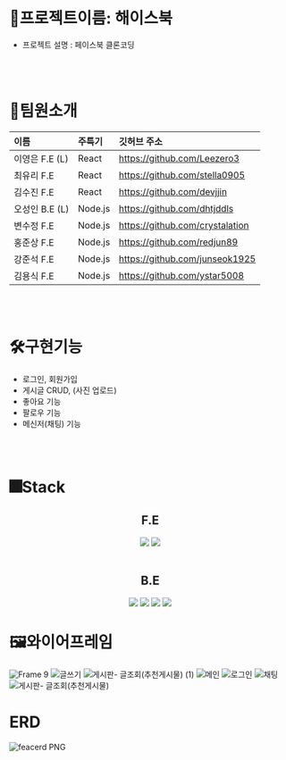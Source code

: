 # 🎉프로젝트이름: 해이스북
- 프로젝트 설명 : 페이스북 클론코딩
</br>
</br>

# 👦팀원소개

|이름|주특기|깃허브 주소|
|:---|:---|:---|
|이영은 F.E (L) |React|https://github.com/Leezero3|
|최유리 F.E |React|https://github.com/stella0905|
|김수진 F.E |React|https://github.com/devjjin|
|오성인 B.E (L) |Node.js|https://github.com/dhtjddls|
|변수정 F.E |Node.js|https://github.com/crystalation|
|홍준상 F.E |Node.js|https://github.com/redjun89|
|강준석 F.E |Node.js|https://github.com/junseok1925|
|김용식 F.E |Node.js|https://github.com/ystar5008|
</br>
</br>

# 🛠구현기능
- 로그인, 회원가입
- 게시글 CRUD, (사진 업로드)
- 좋아요 기능
- 팔로우 기능
- 메신저(채팅) 기능
</br>
</br>

# 🎆Stack

<div align="center">
  
## F.E
  
</div>

<div align="center">
<img src="https://img.shields.io/badge/react-61DAFB?style=for-the-badge&logo=mysql&logoColor=white">
<img src="https://img.shields.io/badge/reactquery-FF4154?style=for-the-badge&logo=mysql&logoColor=white">
</div>
</br>

<div align="center">
  
## B.E
  
</div>

<div align="center">
<img src="https://img.shields.io/badge/node.js-339933?style=for-the-badge&logo=mysql&logoColor=white">
<img src="https://img.shields.io/badge/mysql-4479A1?style=for-the-badge&logo=mysql&logoColor=white">
<img src="https://img.shields.io/badge/sequelize-52B0E7?style=for-the-badge&logo=mysql&logoColor=white">
<img src="https://img.shields.io/badge/amazonec2-FF9900?style=for-the-badge&logo=mysql&logoColor=white">
</div>


# 🖼와이어프레임

![Frame 9](https://github.com/99-facebookClone/99_facebookClone_Back/assets/96641210/d1ff6e6c-d704-4a49-8a00-73c5034daab9)
![글쓰기](https://github.com/99-facebookClone/99_facebookClone_Back/assets/96641210/af0aef27-609a-4a70-be8b-152d54968236)
![게시판- 글조회(추천게시물) (1)](https://github.com/99-facebookClone/99_facebookClone_Back/assets/96641210/a027c7fc-8939-40df-bf2f-8d91d705eddf)
![메인](https://github.com/99-facebookClone/99_facebookClone_Back/assets/96641210/25e2697b-0fe2-488b-9790-13372bb6689b)
![로그인](https://github.com/99-facebookClone/99_facebookClone_Back/assets/96641210/6c4783c2-eb26-4087-9a40-3a9191b86d63)
![채팅](https://github.com/99-facebookClone/99_facebookClone_Back/assets/96641210/90fac201-aa5e-4007-b278-0252aeaadf44)
![게시판- 글조회(추천게시물)](https://github.com/99-facebookClone/99_facebookClone_Back/assets/96641210/5acb48b9-55e5-41fd-86ec-a7a303d47d39)



# ERD

![feacerd PNG](https://github.com/99-facebookClone/99_facebookClone_Back/assets/96641210/efb2b0d9-b9fd-4971-8e19-33a338e4f7cf)
